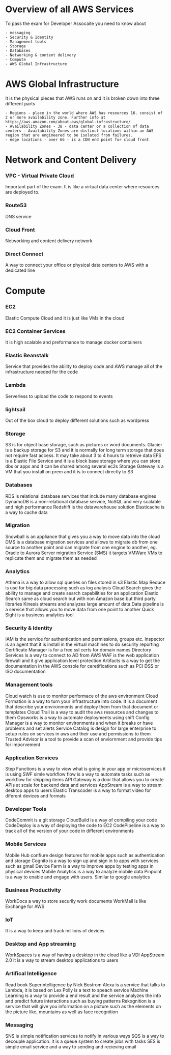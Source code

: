 # Overview of all AWS Services

To pass the exam for Developer Assocaite you need to know about

	- messaging
	- Security & Identity
	- Management tools
	- Storage
	- Databases
	- Networking & content delivery
	- Compute
	- AWS Global Infrastructure

# AWS Global Infrastructure

It is the physical pieces that AWS runs on and it is broken down into three different parts

	- Regions - place in the world where AWS has resources 16. consist of 2 or more availability zone. Further info at https://aws.amazon.com/about-aws/global-infrastructure/
	- Availability Zones - 38 - data center or a collection of data centers - Availability Zones are distinct locations within an AWS region that are engineered to be isolated from failures.
	- edge locations - over 66 - is a CDN end point for cloud front

# Network and Content Delivery

### VPC - Virtual Private Cloud
Important part of the exam. 
It is like a virtual data center where resources are deployed to. 

### Route53
DNS service

### Cloud Front
Networking and content delivery network

### Direct Connect
A way to connect your office or physical data centers to AWS with a dedicated line


# Compute

### EC2
Elastic Compute Cloud and it is just like VMs in the cloud

### EC2 Container Services
It is high scalable and preformance to manage docker containers

### Elastic Beanstalk
Service that provides the ability to deploy code and AWS manage all of the infrastructure needed for the code

### Lambda
Serverless to upload the code to respond to events

### lightsail
Out of the box cloud to deploy different solutions such as wordpress

### Storage

S3 is for object base storage, such as pictures or word documents.
Glacier is a backup storage for S3 and it is normally for long term storage that does not require fast access. It may take about 3 to 4 hours to retreive data
EFS is a Elastic File Service and it is a block base storage where you can store dbs or apps and it can be shared among several ec2s
Storage Gateway is a VM that you install on prem and it is to connect directly to S3

### Databases

RDS is relational database services that include many database engines
DynamoDB is a non-relational database service, NoSQL and very scalable and high performance
Redshift is the datawarehouse solution 
Elasticache is a way to cache data 

### Migration

Snowball is an appliance that gives you a way to move data into the cloud
DMS is a database migration services and allows to migrate db from one source to another point and can migrate from one engine to another, eg. Oracle to Aurora
Server migration Service (SMS) it targets VMWare VMs to replicate them and migrate them as needed

### Analytics

Athena is a way to allow sql queries on files stored in s3
Elastic Map Reduce is use for big data processing such as log analysis
Cloud Search gives the ability to manage and create search capabilities for an application
Elastic Search same as cloud search but with non Amazon base but third party libraries
Kinesis streams and analyzes large amount of data
Data pipeline is a service that allows you to move data from one point to another
Quick Sight is a business analytics tool

### Security & Identity

IAM is the service for authentication and permissions, groups etc.
Inspector is an agent that it is install in the virtual machines to do security reporting
Certificate Manager is for a free ssl certs for domain names
Directory Services is a way to connect to AD from AWS
WAF is the web application firewall and it give application level protection
Artifacts is a way to get the documentation in the AWS console for ceretifications such as PCI DSS or ISO documentation

### Management tools

Cloud watch is use to monitor performace of the aws environment
Cloud Formation is a way to turn your infrastructure into code. It is a document that describe your environments and deploy them from that document or templates
Cloud Trail is a way to audit the aws resources and changes to them
Opsworks is a way to automate deployments using shift
Config Manager is a way to monitor environments and when it breaks or have problems and set alerts 
Service Catalog is design for large enterprise to setup rules on services in aws and their use and permissions to them
Trusted Advisor is a tool to provide a scan of enviornment and provide tips for imporvement

### Application Services

Step Functions is a way to view what is going in your app or microservices it is using
SWF simle workflow flow is a way to automate tasks such as workflow for shipping items 
API Gateway is a door that allows you to create APIs at scale for backend data and services
AppStream is a way to stream desktop apps to users
Elastic Transcoder is a way to format video for diferent devices and formats

### Developer Tools

CodeCommit is a git storage 
CloudBuild is a way of compiling your code
CodeDeploy is a way of deploying the code to EC2
CodePipeline is a way to track all of the version of your code in different environments

### Mobile Services

Mobile Hub confiure design features for mobile apps such as authentication and storage
Cognito is a way to sign up and sign in to apps with services such as gmail
Device Farm is a way to improve apps by testing apps in physical devices
Mobile Analytics is a way to analyze mobile data
Pinpoint is a way to enable and engage with users. Similar to google analytics

### Business Productivity

WorkDocs a way to store securily work documents
WorkMail is like Exchange for AWS

### IoT

It is a way to keep and track millions of devices

### Desktop and App streaming

WorkSpaces is a way of having a desktop in the cloud like a VDI
AppStream 2.0 it is a way to stream desktop applications to users

### Artifical Intelligence

Read book Superintelligence by Nick Bostrom
Alexa is a service that talks to Lambda, it is based on Lex 
Polly is a text to speach service
Machine Learning is a way to provide a end result and the service analyzes the info and predict future interactions such as buying patterns
Rekognition is a service that will give you information on a picture such as the elements on the picture like, mountains as well as face recognition

### Messaging
SNS is simple notification services to notify in various ways
SQS is a way to decouple application. it is a queue system to create jobs with tasks
SES is simple email service and a way to sending and recieving email














